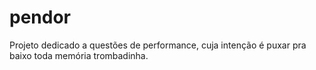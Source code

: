 # pendor
Projeto dedicado a questões de performance, cuja intenção é puxar pra baixo toda memória trombadinha.

